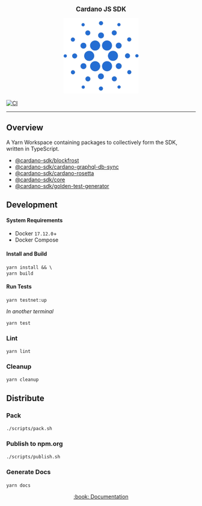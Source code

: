 <p align="center">
  <big><strong>Cardano JS SDK</strong></big>
</p>

<p align="center">
  <img width="200" src=".github/images/cardano-logo.png"/>
</p>

[![CI][img_src_CI]][workflow_CI]

<hr/>

## Overview

A Yarn Workspace containing packages to collectively form the SDK, written in TypeScript.

- [@cardano-sdk/blockfrost](packages/blockfrost)
- [@cardano-sdk/cardano-graphql-db-sync](packages/cardano-graphql-db-sync)
- [@cardano-sdk/cardano-rosetta](packages/cardano-rosetta)
- [@cardano-sdk/core](./packages/core)
- [@cardano-sdk/golden-test-generator](./packages/golden-test-generator)

## Development
#### System Requirements
- Docker `17.12.0`+
- Docker Compose

#### Install and Build
```console
yarn install && \
yarn build
```
#### Run Tests
```console
yarn testnet:up
```
_In another terminal_
```console
yarn test
```
### Lint
```console
yarn lint
```
### Cleanup
```
yarn cleanup
```
## Distribute

### Pack
```console
./scripts/pack.sh
```
### Publish to npm.org
```console
./scripts/publish.sh
```
### Generate Docs
```console
yarn docs
```

<p align="center">
  <a href="https://input-output-hk.github.io/cardano-js-sdk">:book: Documentation</a>
</p>

[img_src_CI]: https://github.com/input-output-hk/cardano-js-sdk/actions/workflows/continuous-integration.yaml/badge.svg
[workflow_CI]: https://github.com/input-output-hk/cardano-js-sdk/actions/workflows/continuous-integration.yaml